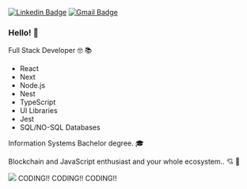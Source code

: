 [![Linkedin Badge](https://img.shields.io/badge/-Rafael-blue?style=flat-square&logo=Linkedin&logoColor=white&link=https://www.linkedin.com/in/rafaelRodr1gues/)](https://www.linkedin.com/in/rafaelRodr1gues/) 
[![Gmail Badge](https://img.shields.io/badge/-raf4.rrs@gmail.com-c14438?style=flat-square&logo=Gmail&logoColor=white&link=mailto:raf4.rrs@gmail.com)](mailto:raf4.rrs@gmail.com)

### Hello! 👋

Full Stack Developer :nerd_face: :books:

* React
* Next
* Node.js
* Nest
* TypeScript
* UI Libraries
* Jest
* SQL/NO-SQL Databases

Information Systems Bachelor degree. :mortar_board:

Blockchain and JavaScript enthusiast and your whole ecosystem.. :cupid: :sparkling_heart:

<img src="https://media1.giphy.com/media/LmNwrBhejkK9EFP504/200.gif"></img>
CODING!! CODING!! CODING!!
<!--
**venuziano/venuziano** is a ✨ _special_ ✨ repository because its `README.md` (this file) appears on your GitHub profile.

Here are some ideas to get you started:

- 🔭 I’m currently working on ...
- 🌱 I’m currently learning ...
- 👯 I’m looking to collaborate on ...
- 🤔 I’m looking for help with ...
- 💬 Ask me about ...
- 📫 How to reach me: ...
- 😄 Pronouns: ...
- ⚡ Fun fact: ...
-->

